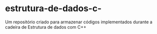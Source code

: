 # estrutura-de-dados-c-
Um repositório criado para armazenar códigos implementados durante a cadeira de Estrutura de dados com C++
